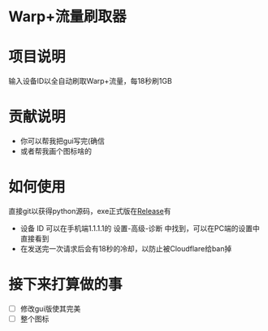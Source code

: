 # Warp+流量刷取器

# 项目说明
输入设备ID以全自动刷取Warp+流量，每18秒刷1GB

# 贡献说明
- 你可以帮我把gui写完(确信
- 或者帮我画个图标啥的

# 如何使用
直接git以获得python源码，exe正式版在[Release](https://github.com/ZeroWolf233/free-warp-plus/releases)有
- 设备 ID 可以在手机端1.1.1.1的 设置-高级-诊断 中找到，可以在PC端的设置中直接看到
- 在发送完一次请求后会有18秒的冷却，以防止被Cloudflare给ban掉

# 接下来打算做的事
- [ ] 修改gui版使其完美
- [ ] 整个图标
